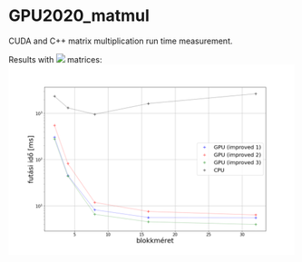 # GPU2020_matmul

CUDA and C++ matrix multiplication run time measurement.

Results with <img src="https://render.githubusercontent.com/render/math?math=1024\times1024">  matrices:
![result](https://github.com/pd0220/GPU2020/blob/main/matmul/t_measure.png?raw=true)
